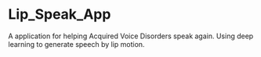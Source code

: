 # Lip_Speak_App

A application for helping Acquired Voice Disorders speak again. Using deep learning to generate speech by lip motion.
